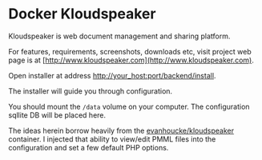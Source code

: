 Docker Kloudspeaker
===
Kloudspeaker is web document management and sharing platform.

For features, requirements, screenshots, downloads etc, visit project web page is at [http://www.kloudspeaker.com](http://www.kloudspeaker.com).

Open installer at address [http://your_host:port/backend/install](http://your_host:port/backend/install).

The installer will guide you through configuration.

You should mount the `/data` volume on your computer. The configuration sqllite DB will be placed here.

The ideas herein borrow heavily from the [evanhoucke/kloudspeaker](https://hub.docker.com/r/evanhoucke/kloudspeaker/) container.  I injected that ability to view/edit PMML files into the configuration and set a few default PHP options.
